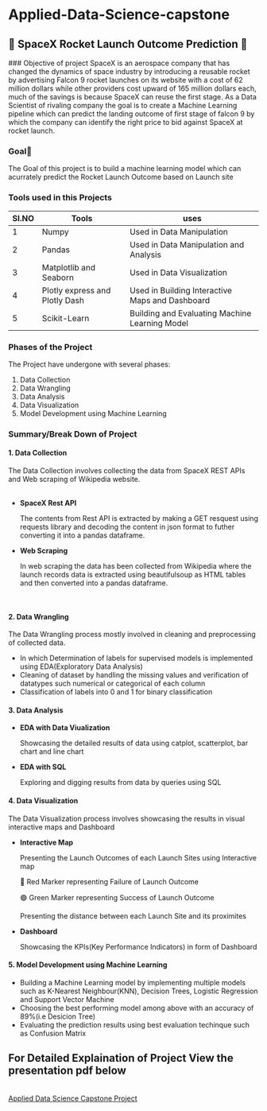 # Applied-Data-Science-capstone
<h2> 🚀 SpaceX Rocket Launch Outcome Prediction 🚀 </h2>
### Objective of project
SpaceX is an aerospace company that has changed the dynamics of 
space industry by introducing a reusable rocket by advertising Falcon 
9 rocket launches on its website with a cost of 62 million dollars 
while other providers cost upward of 165 million dollars each, much 
of the savings is because SpaceX can reuse the first stage. As a Data 
Scientist of rivaling company the goal is to create a Machine Learning 
pipeline which can predict the landing outcome of first stage of 
falcon 9 by which the company can identify the right price to bid 
against SpaceX at rocket launch. <br>
<h3>Goal🎯</h3>
The Goal of this project is to build a machine learning model which can acurrately predict the Rocket Launch Outcome based on Launch site<br>
<h3>Tools used in this Projects</h3>

| SI.NO | Tools | uses |
| ----- | ----- | ---- |
| 1 | Numpy | Used in Data Manipulation |
| 2 | Pandas | Used in Data Manipulation and Analysis |
| 3 | Matplotlib and Seaborn | Used in Data Visualization |
| 4 | Plotly express and Plotly Dash | Used in Building Interactive Maps and Dashboard |
| 5 | Scikit-Learn | Building and Evaluating Machine Learning Model |

<h3>Phases of the Project</h3>
The Project have undergone with several phases:
<ol>
  <li>Data Collection</li>
  <li>Data Wrangling</li>
  <li>Data Analysis</li>
  <li>Data Visualization</li>
  <li>Model Development using Machine Learning</li>
</ol>
<h3>Summary/Break Down of Project</h3>
<h4>1. Data Collection</h4>
The Data Collection involves collecting the data from SpaceX REST APIs and Web scraping of Wikipedia website. <br><br>
<ul>
  <li><b>SpaceX Rest API</b>
    <p>The contents from Rest API is extracted by making a GET resquest using requests library and decoding the content in json format to futher converting it into a pandas dataframe.</p>
  </li>
  <li><b>Web Scraping</b>
    <p>In web scraping the data has been collected from Wikipedia where the launch records data is extracted using beautifulsoup as HTML tables and then converted into a pandas dataframe.</p>
  </li>
</ul>
<br>
<h4>2. Data Wrangling</h4>
<p>The Data Wrangling process mostly involved in cleaning and preprocessing of collected data.</p>
<ul>
  <li>In which Determination of labels for supervised models is implemented using EDA(Exploratory Data Analysis)</li>
  <li>Cleaning of dataset by handling the missing values and verification of datatypes such numerical or categorical of each column</li>
  <li>Classification of labels into 0 and 1 for binary classification</li>
</ul>
<h4>3. Data Analysis</h4>
<ul>
  <li><b>EDA with Data Viualization</b>
    <p>Showcasing the detailed results of data using catplot, scatterplot, bar chart and line chart</p>
  </li>
  <li><b>EDA with SQL</b>
    <p>Exploring and digging results from data by queries using SQL</p>
  </li>
</ul>
<h4>4. Data Visualization</h4>
<p>The Data Visualization process involves showcasing the results in visual interactive maps and Dashboard</p>
<ul>
  <li><b>Interactive Map</b>
    <p>Presenting the Launch Outcomes of each Launch Sites using Interactive map</p>
    <p>🔴 Red Marker representing Failure of Launch Outcome</p>
    <p>🟢 Green Marker representing Success of Launch Outcome</p>
    <p>Presenting the distance between each Launch Site and its proximites</p>
  </li>
  <li><b>Dashboard</b>
    <p>Showcasing the KPIs(Key Performance Indicators) in form of Dashboard</p>
  </li>
</ul>
<h4>5. Model Development using Machine Learning</h4>
<ul>
  <li>Building a Machine Learning model by implementing multiple models such as K-Nearest Neighbour(KNN), Decision Trees, Logistic Regression and Support Vector Machine</li>
  <li>Choosing the best performing model among above with an accuracy of 89%(i.e Desicion Tree)</li>
  <li>Evaluating the prediction results using best evaluation techinque such as Confusion Matrix</li>
</ul>
<h2>For Detailed Explaination of Project View the presentation pdf below</h2> <br>
<a href ="https://github.com/SahaniGuruPrasad/Applied-Data-Science-capstone/blob/main/Ds-capstone%20presentation.pdf">Applied Data Science Capstone Project</a>
